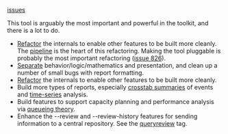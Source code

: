 [issues](http://code.google.com/p/maatkit/issues/list?q=label:Tool-mk_query_digest)

This tool is arguably the most important and powerful in the toolkit, and there is a lot to do.

  * [Refactor](http://code.google.com/p/maatkit/issues/list?q=label:Tag-refactoring+label:Tool-mk_query_digest) the internals to enable other features to be built more cleanly.  The [pipeline](http://code.google.com/p/maatkit/issues/list?q=label:Tool-mk_query_digest+label:Tag-pipeline) is the heart of this refactoring.  Making the tool pluggable is probably the most important refactoring ([issue 826](https://code.google.com/p/maatkit/issues/detail?id=826)).
  * [Separate](http://code.google.com/p/maatkit/issues/list?q=label:Tag-reporting+label:Tool-mk_query_digest) behavior/logic/mathematics and presentation, and clean up a number of small bugs with report formatting.
  * [Refactor](http://code.google.com/p/maatkit/issues/list?q=label:Tag-refactoring+label:Tool-mk_query_digest) the internals to enable other features to be built more cleanly.
  * Build more types of reports, especially [crosstab summaries](http://code.google.com/p/maatkit/issues/list?q=label:Tag-crosstab+label:Tool-mk_query_digest) of events and [time-series](http://code.google.com/p/maatkit/issues/list?q=label:Tag-timeseries+label:Tool-mk_query_digest) analysis.
  * Build features to support capacity planning and performance analysis via [queueing theory](http://code.google.com/p/maatkit/issues/list?q=label:Tag-queueingtheory+label:Tool-mk_query_digest).
  * Enhance the --review and --review-history features for sending information to a central repository.  See the [queryreview](http://code.google.com/p/maatkit/issues/list?q=label:Tag-queryreview) tag.